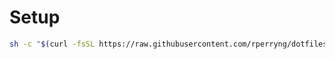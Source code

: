 # Setup
```bash
sh -c "$(curl -fsSL https://raw.githubusercontent.com/rperryng/dotfiles/main/install.sh)"
```
